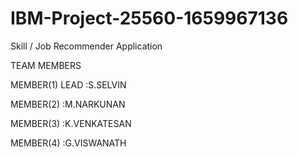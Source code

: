 # IBM-Project-25560-1659967136
Skill / Job Recommender Application


TEAM MEMBERS

MEMBER(1) LEAD :S.SELVIN

MEMBER(2) :M.NARKUNAN

MEMBER(3) :K.VENKATESAN

MEMBER(4) :G.VISWANATH
